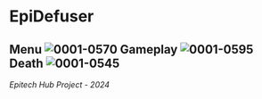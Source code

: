 EpiDefuser
===
**Menu**
![0001-0570](https://github.com/user-attachments/assets/e805e7db-3a41-41f0-890f-0702ef525b3f)
**Gameplay**
![0001-0595](https://github.com/user-attachments/assets/1111177c-a429-486f-b8b7-6b1d7adfeb46)
**Death**
![0001-0545](https://github.com/user-attachments/assets/950f753b-a6ec-4d61-9df8-108d643be53c)
---
*Epitech Hub Project - 2024*
